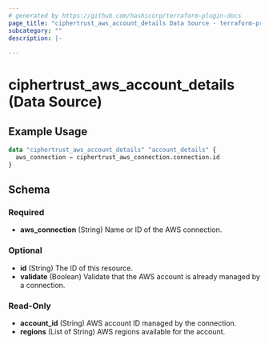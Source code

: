 ```yaml
---
# generated by https://github.com/hashicorp/terraform-plugin-docs
page_title: "ciphertrust_aws_account_details Data Source - terraform-provider-ciphertrust"
subcategory: ""
description: |-
  
---
```


# ciphertrust_aws_account_details (Data Source)



## Example Usage

```terraform
data "ciphertrust_aws_account_details" "account_details" {
  aws_connection = ciphertrust_aws_connection.connection.id
}
```

<!-- schema generated by tfplugindocs -->
## Schema

### Required

- **aws_connection** (String) Name or ID of the AWS connection.

### Optional

- **id** (String) The ID of this resource.
- **validate** (Boolean) Validate that the AWS account is already managed by a connection.

### Read-Only

- **account_id** (String) AWS account ID managed by the connection.
- **regions** (List of String) AWS regions available for the account.



